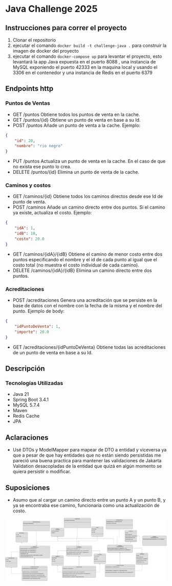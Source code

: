 # Java Challenge 2025 

## Instrucciones para correr el proyecto
1. Clonar el repositorio
2. ejecutar el comando `docker build -t challenge-java .` para construir la imagen de docker del proyecto
3. ejecutar el comando `docker-compose up` para levantar el proyecto, esto levantará la app Java expuesta en el puerto 8088
, una instancia de MySQL exponiendo el puerto 42333 en la maquina local y usando el 3306 en el contenedor y una instancia de Redis en el puerto 6379

## Endpoints http

### Puntos de Ventas
* GET /puntos Obtiene todos los puntos de venta en la cache.
* GET /puntos/{id} Obtiene un punto de venta en base a su Id.
* POST /puntos Añade un punto de venta a la cache.
Ejemplo: 
```json
{
    "id": 20,
    "nombre": "rio negro"
}
```
* PUT /puntos Actualiza un punto de venta en la cache. En el caso de que no exista ese punto lo crea.
* DELETE /puntos/{id} Elimina un punto de venta de la cache. 

### Caminos y costos
* GET /caminos/{id} Obtiene todos los caminos directos desde ese Id de punto de venta. 
* POST /caminos Añade un camino directo entre dos puntos. Si el camino ya existe, actualiza el costo. Ejemplo:
```json
{
    "idA": 1,
    "idB": 10,
    "costo": 20.0
}
```
* GET /caminos/{idA}/{idB} Obtiene el camino de menor costo entre dos puntos especificando el nombre y el id de cada punto al igual que el costo total (no muestra el costo individual de cada camino). 
* DELETE /caminos/{idA}/{idB} Elimina un camino directo entre dos puntos. 

### Acreditaciones
* POST /acreditaciones Genera una acreditación que se persiste en la base de datos con el nombre con la fecha de la misma y el nombre del punto. Ejemplo de body:
```json
{
    "idPuntoDeVenta": 1,
    "importe": 20.0
}
```
* GET /acreditaciones/{idPuntoDeVenta} Obtiene todas las acreditaciones de un punto de venta en base a su Id. 


## Descripción

### Tecnologías Utilizadas

* Java 21
* Spring Boot 3.4.1
* MySQL 5.7.4
* Maven
* Redis Cache
* JPA

## Aclaraciones
* Usé DTOs y ModelMapper para mapear de DTO a entidad y viceversa ya que a pesar de que hay entidades que no están 
siendo persistidas me pareció una buena practica para mantener las validaciones de Jakarta Validation desacopladas de 
la entidad que quizá en algún momento se quiera persistir o modificar. 

## Suposiciones
* Asumo que al cargar un camino directo entre un punto A y un punto B, 
y ya se encontraba ese camino, funcionaria como una actualización de costo. 

![challenge-java-class-diagram.jpg](challenge-java-class-diagram.jpg)
